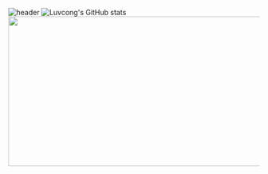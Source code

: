 ![header](https://capsule-render.vercel.app/api?type=Venom)
![Luvcong's GitHub stats](https://github-readme-stats.vercel.app/api?username=Luvcong&count_private=true)
<a href="https://github.com/devxb/gitanimals">
<img
  src="https://render.gitanimals.org/farms/NohYuMin"
  width="600"
  height="300"
/>
</a>

